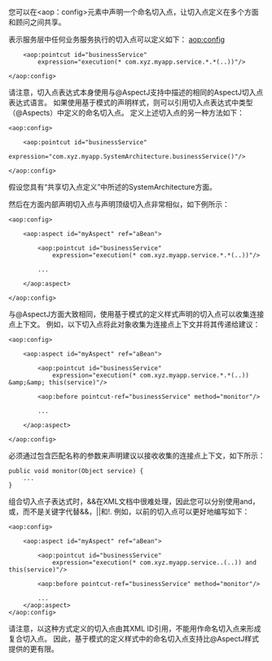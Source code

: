 您可以在<aop：config>元素中声明一个命名切入点，让切入点定义在多个方面和顾问之间共享。

表示服务层中任何业务服务执行的切入点可以定义如下：
	<aop:config>
	
	    <aop:pointcut id="businessService"
	        expression="execution(* com.xyz.myapp.service.*.*(..))"/>
	
	</aop:config>

请注意，切入点表达式本身使用与@AspectJ支持中描述的相同的AspectJ切入点表达式语言。 如果使用基于模式的声明样式，则可以引用切入点表达式中类型（@Aspects）中定义的命名切入点。 定义上述切入点的另一种方法如下：

	<aop:config>
	
	    <aop:pointcut id="businessService"
	        expression="com.xyz.myapp.SystemArchitecture.businessService()"/>
	
	</aop:config>

假设您具有“共享切入点定义”中所述的SystemArchitecture方面。

然后在方面内部声明切入点与声明顶级切入点非常相似，如下例所示：

	<aop:config>
	
	    <aop:aspect id="myAspect" ref="aBean">
	
	        <aop:pointcut id="businessService"
	            expression="execution(* com.xyz.myapp.service.*.*(..))"/>
	
	        ...
	
	    </aop:aspect>
	
	</aop:config>

与@AspectJ方面大致相同，使用基于模式的定义样式声明的切入点可以收集连接点上下文。 例如，以下切入点将此对象收集为连接点上下文并将其传递给建议：

	<aop:config>
	
	    <aop:aspect id="myAspect" ref="aBean">
	
	        <aop:pointcut id="businessService"
	            expression="execution(* com.xyz.myapp.service.*.*(..)) &amp;&amp; this(service)"/>
	
	        <aop:before pointcut-ref="businessService" method="monitor"/>
	
	        ...
	
	    </aop:aspect>
	
	</aop:config>

必须通过包含匹配名称的参数来声明建议以接收收集的连接点上下文，如下所示：

	public void monitor(Object service) {
	    ...
	}

组合切入点子表达式时，&&在XML文档中很难处理，因此您可以分别使用and，或，而不是关键字代替&&，||和!. 例如，以前的切入点可以更好地编写如下：

	<aop:config>
	
	    <aop:aspect id="myAspect" ref="aBean">
	
	        <aop:pointcut id="businessService"
	            expression="execution(* com.xyz.myapp.service..(..)) and this(service)"/>
	
	        <aop:before pointcut-ref="businessService" method="monitor"/>
	
	        ...
	    </aop:aspect>
	</aop:config>

请注意，以这种方式定义的切入点由其XML ID引用，不能用作命名切入点来形成复合切入点。 因此，基于模式的定义样式中的命名切入点支持比@AspectJ样式提供的更有限。